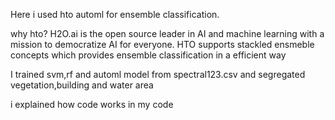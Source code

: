 Here i used hto automl for ensemble classification.

why hto?
    H2O.ai is the open source leader in AI and machine learning with a mission to democratize AI for everyone.
    HTO supports stackled ensmeble concepts which provides ensemble classification in a efficient way
    
I trained svm,rf and automl model from spectral123.csv and segregated vegetation,building and water area

i explained how code works in my code
